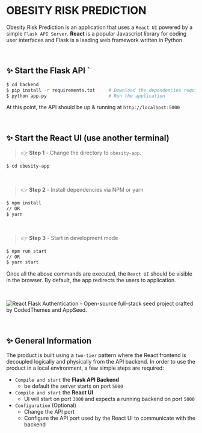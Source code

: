 # OBESITY RISK PREDICTION

Obesity Risk Prediction is an application that uses a `React UI` powered by a simple `Flask API Server`. **React** is a popular Javascript library for coding user interfaces and Flask is a leading web framework written in Python. 

<br />

## ✨ **Start the Flask API** `
```bash
$ cd backend  
$ pip install -r requirements.txt     # Download the dependencies required for our flask backend
$ python app.py                       # Run the application
```

At this point, the API should be up & running at `http://localhost:5000`

<br />

## ✨ **Start the React UI** (use another terminal)

> 👉 **Step 1** - Change the directory to `obesity-app`. 

```bash
$ cd obesity-app
```

<br >

> 👉 **Step 2** - Install dependencies via NPM or yarn

```bash
$ npm install
// OR
$ yarn
```

<br />

> 👉 **Step 3** - Start in development mode

```bash
$ npm run start 
// OR
$ yarn start
```

Once all the above commands are executed, the `React UI` should be visible in the browser. By default, the app redirects the users to application. 

<br />

![React Flask Authentication - Open-source full-stack seed project crafted by CodedThemes and AppSeed.](https://user-images.githubusercontent.com/51070104/137620059-07547eb2-0e7c-45e3-b825-67f5c72e4d3e.gif)

<br />

## ✨ General Information

The product is built using a `two-tier` pattern where the React frontend is decoupled logically and physically from the API backend. In order to use the product in a local environment, a few simple steps are required: 

- `Compile and start` the **Flask API Backend**
  - be default the server starts on port `5000`
- `Compile and start` the **React UI**
  - UI will start on port `3000` and expects a running backend on port `5000`
- `Configuration` (Optional)
  - Change the API port
  - Configure the API port used by the React UI to communicate with the backend 

<br />

